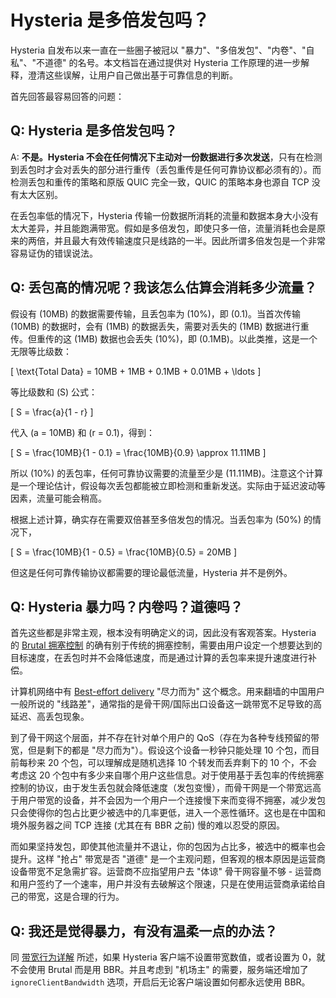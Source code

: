# Hysteria 是多倍发包吗？

Hysteria 自发布以来一直在一些圈子被冠以 "暴力"、"多倍发包"、"内卷"、"自私"、"不道德" 的名号。本文档旨在通过提供对 Hysteria 工作原理的进一步解释，澄清这些误解，让用户自己做出基于可靠信息的判断。

首先回答最容易回答的问题：

## Q: Hysteria 是多倍发包吗？

A: **不是。Hysteria 不会在任何情况下主动对一份数据进行多次发送**，只有在检测到丢包时才会对丢失的部分进行重传（丢包重传是任何可靠协议都必须有的）。而检测丢包和重传的策略和原版 QUIC 完全一致，QUIC 的策略本身也源自 TCP 没有太大区别。

在丢包率低的情况下，Hysteria 传输一份数据所消耗的流量和数据本身大小没有太大差异，并且能跑满带宽。假如是多倍发包，即使只多一倍，流量消耗也会是原来的两倍，并且最大有效传输速度只是线路的一半。因此所谓多倍发包是一个非常容易证伪的错误说法。

## Q: 丢包高的情况呢？我该怎么估算会消耗多少流量？

假设有 \(10MB\) 的数据需要传输，且丢包率为 \(10\%\)，即 \(0.1\)。当首次传输 \(10MB\) 的数据时，会有 \(1MB\) 的数据丢失，需要对丢失的 \(1MB\) 数据进行重传。但重传的这 \(1MB\) 数据也会丢失 \(10\%\)，即 \(0.1MB\)。以此类推，这是一个无限等比级数：

\[
\text{Total Data} = 10MB + 1MB + 0.1MB + 0.01MB + \ldots
\]

等比级数和 \(S\) 公式：

\[
S = \frac{a}{1 - r}
\]

代入 \(a = 10MB\) 和 \(r = 0.1\)，得到：

\[
S = \frac{10MB}{1 - 0.1} = \frac{10MB}{0.9} \approx 11.11MB
\]

所以 \(10\%\) 的丢包率，任何可靠协议需要的流量至少是 \(11.11MB\)。注意这个计算是一个理论估计，假设每次丢包都能被立即检测和重新发送。实际由于延迟波动等因素，流量可能会稍高。

根据上述计算，确实存在需要双倍甚至多倍发包的情况。当丢包率为 \(50\%\) 的情况下，

\[
S = \frac{10MB}{1 - 0.5} = \frac{10MB}{0.5} = 20MB
\]

但这是任何可靠传输协议都需要的理论最低流量，Hysteria 并不是例外。

## Q: Hysteria 暴力吗？内卷吗？道德吗？

首先这些都是非常主观，根本没有明确定义的词，因此没有客观答案。Hysteria 的 [Brutal 拥塞控制](../advanced/Full-Server-Config.md#_6) 的确有别于传统的拥塞控制，需要由用户设定一个想要达到的目标速度，在丢包时并不会降低速度，而是通过计算的丢包率来提升速度进行补偿。

计算机网络中有 [Best-effort delivery](https://en.wikipedia.org/wiki/Best-effort_delivery) "尽力而为" 这个概念。用来翻墙的中国用户一般所说的 "线路差"，通常指的是骨干网/国际出口设备这一跳带宽不足导致的高延迟、高丢包现象。

到了骨干网这个层面，并不存在针对单个用户的 QoS（存在为各种专线预留的带宽，但是剩下的都是 "尽力而为"）。假设这个设备一秒钟只能处理 10 个包，而目前每秒来 20 个包，可以理解成是随机选择 10 个转发而丢弃剩下的 10 个，不会考虑这 20 个包中有多少来自哪个用户这些信息。对于使用基于丢包率的传统拥塞控制的协议，由于发生丢包就会降低速度（发包变慢），而骨干网是一个带宽远高于用户带宽的设备，并不会因为一个用户一个连接慢下来而变得不拥塞，减少发包只会使得你的包占比更少被选中的几率更低，进入一个恶性循环。这也是在中国和境外服务器之间 TCP 连接 (尤其在有 BBR 之前) 慢的难以忍受的原因。

而如果坚持发包，即使其他流量并不退让，你的包因为占比多，被选中的概率也会提升。这样 "抢占" 带宽是否 "道德" 是一个主观问题，但客观的根本原因是运营商设备带宽不足急需扩容。运营商不应指望用户去 "体谅" 骨干网容量不够 - 运营商和用户签约了一个速率，用户并没有去破解这个限速，只是在使用运营商承诺给自己的带宽，这是合理的行为。

## Q: 我还是觉得暴力，有没有温柔一点的办法？

同 [带宽行为详解](../advanced/Full-Server-Config.md#_6) 所述，如果 Hysteria 客户端不设置带宽数值，或者设置为 0，就不会使用 Brutal 而是用 BBR。并且考虑到 "机场主" 的需要，服务端还增加了 `ignoreClientBandwidth` 选项，开启后无论客户端设置如何都永远使用 BBR。
